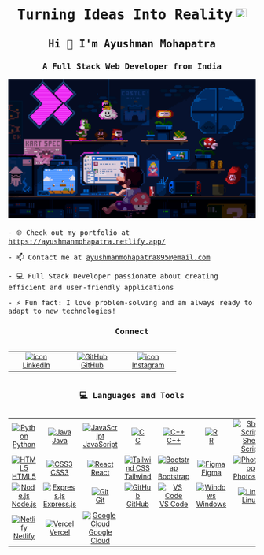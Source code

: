 <h1 align="center"><samp>Turning Ideas Into Reality</samp> <img src="https://github.com/mupezzuol/mupezzuol/blob/master/assets/earth.gif" width="22px" height="22px"></h1>

<h2 align="center"><samp>Hi 👋 I'm Ayushman Mohapatra</samp></h2>
<h3 align="center"><samp>A Full Stack Web Developer from India</samp></h3>

<img align="center" alt="Coding" width="1000" src="https://raw.githubusercontent.com/sugith10/images/main/gif/mario-working.gif">

<div style="margin-bottom: 20px;"></div>

<samp>- 🌐 Check out my portfolio at https://ayushmanmohapatra.netlify.app/</samp>

<samp>- 📫 Contact me at ayushmanmohapatra895@email.com</samp>

<samp>- 💻 Full Stack Developer passionate about creating efficient and user-friendly applications</samp>

<samp>- ⚡ Fun fact: I love problem-solving and am always ready to adapt to new technologies!</samp>

<h3 align="center"><samp>Connect</samp></h3>
<div style="display: flex; align-items: flex-start; align: center">
<table align="center">
  <tr>
    <td align="center" width="100">
      <a href="https://www.linkedin.com/in/ayushman-mohapatra/">
        <img src="https://skillicons.dev/icons?i=linkedin" alt="icon" width="45" height="45" />
        <br>LinkedIn
      </a>
    </td>
    <td align="center" width="100">
      <a href="https://github.com/ayushmaninbox">
        <img src="https://skillicons.dev/icons?i=github" width="45" height="45" alt="GitHub" />
        <br>GitHub
      </a>
    </td>
    <td align="center" width="100">
      <a href="https://www.instagram.com/theayushmanguy/">
        <img src="https://skillicons.dev/icons?i=instagram" alt="icon" width="45" height="45" />
        <br>Instagram
      </a>
    </td>
  </tr>
</table>
</div>

<h3 align="center"><samp>💻 Languages and Tools</samp></h3>
<div style="display: flex; align-items: flex-start; align: center">
<table align="center">
  <tr>
    <!-- Programming Languages -->
    <td align="center" width="100">
        <a href="https://www.python.org/">
          <img src="https://skillicons.dev/icons?i=python" width="48" height="48" alt="Python" />
          <br>Python
        </a>
    </td>
    <td align="center" width="100">
        <a href="https://www.java.com/">
          <img src="https://skillicons.dev/icons?i=java" width="48" height="48" alt="Java" />
          <br>Java
        </a>
    </td>
    <td align="center" width="100">
        <a href="https://developer.mozilla.org/en-US/docs/Web/JavaScript">
          <img src="https://skillicons.dev/icons?i=js" width="48" height="48" alt="JavaScript" />
          <br>JavaScript
        </a>
    </td>
    <td align="center" width="100">
        <a href="https://en.cppreference.com/w/">
          <img src="https://skillicons.dev/icons?i=c" width="48" height="48" alt="C" />
          <br>C
        </a>
    </td>
    <td align="center" width="100">
        <a href="https://cplusplus.com/">
          <img src="https://skillicons.dev/icons?i=cpp" width="48" height="48" alt="C++" />
          <br>C++
        </a>
    </td>
    <td align="center" width="100">
        <a href="https://www.r-project.org/">
          <img src="https://skillicons.dev/icons?i=r" width="48" height="48" alt="R" />
          <br>R
        </a>
    </td>
    <td align="center" width="100">
        <a href="https://www.gnu.org/software/bash/">
          <img src="https://skillicons.dev/icons?i=bash" width="48" height="48" alt="Shell Script" />
          <br>Shell Script
        </a>
    </td>
  </tr>
  <tr>
    <!-- Frontend Technologies -->
    <td align="center" width="100">
        <a href="https://developer.mozilla.org/en-US/docs/Web/HTML">
          <img src="https://skillicons.dev/icons?i=html" width="48" height="48" alt="HTML5" />
          <br>HTML5
        </a>
    </td>
    <td align="center" width="100">
        <a href="https://developer.mozilla.org/en-US/docs/Web/CSS">
          <img src="https://skillicons.dev/icons?i=css" width="48" height="48" alt="CSS3" />
          <br>CSS3
        </a>
    </td>
    <td align="center" width="100">
        <a href="https://react.dev/">
          <img src="https://skillicons.dev/icons?i=react" width="48" height="48" alt="React" />
          <br>React
        </a>
    </td>
    <td align="center" width="100">
        <a href="https://tailwindcss.com/">
          <img src="https://skillicons.dev/icons?i=tailwind" width="48" height="48" alt="Tailwind CSS" />
          <br>Tailwind
        </a>
    </td>
    <td align="center" width="100">
        <a href="https://getbootstrap.com/">
          <img src="https://skillicons.dev/icons?i=bootstrap" width="48" height="48" alt="Bootstrap" />
          <br>Bootstrap
        </a>
    </td>
    <td align="center" width="100">
        <a href="https://www.figma.com/">
          <img src="https://skillicons.dev/icons?i=figma" width="48" height="48" alt="Figma" />
          <br>Figma
        </a>
    </td>
    <td align="center" width="100">
        <a href="https://www.adobe.com/products/photoshop.html">
          <img src="https://skillicons.dev/icons?i=ps" width="48" height="48" alt="Photoshop" />
          <br>Photoshop
        </a>
    </td>
  </tr>
  <tr>
    <!-- Backend & Tools -->
    <td align="center" width="100">
        <a href="https://nodejs.org/">
          <img src="https://skillicons.dev/icons?i=nodejs" width="48" height="48" alt="Node.js" />
          <br>Node.js
        </a>
    </td>
    <td align="center" width="100">
        <a href="https://expressjs.com/">
          <img src="https://skillicons.dev/icons?i=express" width="48" height="48" alt="Express.js" />
          <br>Express.js
        </a>
    </td>
    <td align="center" width="100">
        <a href="https://git-scm.com/">
          <img src="https://skillicons.dev/icons?i=git" width="48" height="48" alt="Git" />
          <br>Git
        </a>
    </td>
    <td align="center" width="100">
        <a href="https://github.com/">
          <img src="https://skillicons.dev/icons?i=github" width="48" height="48" alt="GitHub" />
          <br>GitHub
        </a>
    </td>
    <td align="center" width="100">
        <a href="https://code.visualstudio.com/">
          <img src="https://skillicons.dev/icons?i=vscode" width="48" height="48" alt="VS Code" />
          <br>VS Code
        </a>
    </td>
    <td align="center" width="100">
        <a href="https://www.microsoft.com/windows">
          <img src="https://skillicons.dev/icons?i=windows" width="48" height="48" alt="Windows" />
          <br>Windows
        </a>
    </td>
    <td align="center" width="100">
        <a href="https://www.linux.org/">
          <img src="https://skillicons.dev/icons?i=linux" width="48" height="48" alt="Linux" />
          <br>Linux
        </a>
    </td>
  </tr>
  <tr>
    <!-- Cloud & Deployment -->
    <td align="center" width="100">
        <a href="https://www.netlify.com/">
          <img src="https://skillicons.dev/icons?i=netlify" width="48" height="48" alt="Netlify" />
          <br>Netlify
        </a>
    </td>
    <td align="center" width="100">
        <a href="https://vercel.com/">
          <img src="https://skillicons.dev/icons?i=vercel" width="48" height="48" alt="Vercel" />
          <br>Vercel
        </a>
    </td>
    <td align="center" width="100">
        <a href="https://cloud.google.com/">
          <img src="https://skillicons.dev/icons?i=gcp" width="48" height="48" alt="Google Cloud" />
          <br>Google Cloud
        </a>
    </td>
  </tr>
</table>
</div>

